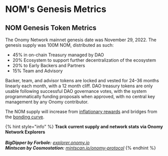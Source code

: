 # NOM's Genesis Metrics

## NOM Genesis Token Metrics <a href="#2794" id="2794"></a>

The Onomy Network mainnet genesis date was November 29, 2022. The genesis supply was 100M NOM, distributed as such:

* 45% in on-chain Treasury managed by DAO
* 20% Ecosystem to support further decentralization of the ecosystem
* 20% to Early Backers and Partners
* 15% Team and Advisory

Backer, team, and advisor tokens are locked and vested for 24–36 months linearly each month, with a 12 month cliff. DAO treasury tokens are only usable following successful DAO governance votes, with the system programmatically funding proposals when approved, with no central key management by any Onomy contributor.

The NOM supply will increase from [inflationary rewards](https://docs.onomy.io/validators-staking/incentives-and-staking-rewards) and bridges from the [bonding curve](https://docs.onomy.io/nom-distribution/bonding-curve-offering).

{% hint style="info" %}
**Track current supply and network stats via Onomy Network Explorers**\
\
_**BigDipper by Forbole:**_ [_explorer.onomy.io_](https://explorer.onomy.io)\
_**Mintscan by Cosmostation:**_ [_mintscan.io/onomy-protocol_](https://mintscan.io/onomy-protocol)
{% endhint %}

